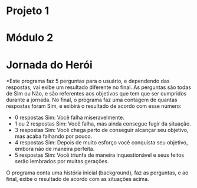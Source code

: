 # Projeto 1
# Módulo 2
# Jornada do Herói

*Este programa faz 5 perguntas para o usuário, e dependendo das respostas, vai exibe um resultado diferente no final. As perguntas são todas de Sim ou Não, e são referentes aos objetivos que tem que ser cumpridos durante a jornada.
No final, o programa faz uma contagem de quantas respostas foram Sim, e exibirá o resultado de acordo com esse número:

* 0 respostas Sim: Você falha miseravelmente.
* 1 ou 2 respostas Sim: Você falha, mas ainda consegue fugir da situação.
* 3 respostas Sim: Você chega perto de conseguir alcançar seu objetivo, mas acaba falhando por pouco.
* 4 respostas Sim: Depois de muito esforço você conquista seu objetivo, embora não de maneira perfeita.
* 5 respostas Sim: Você triunfa de maneira inquestionável e seus feitos serão lembrados por muitas gerações.

O programa conta uma história inicial (background), faz as perguntas, e ao final, exibe o resultado de acordo com as situações acima.
